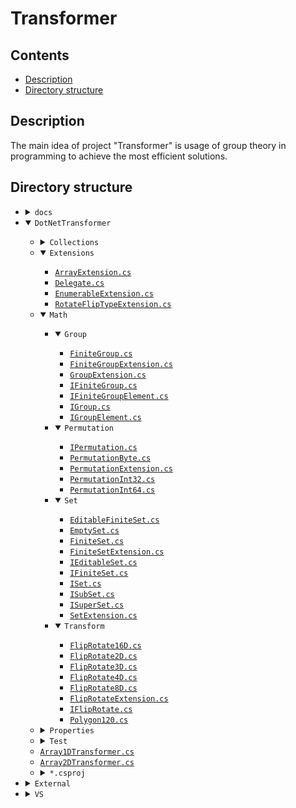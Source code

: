 # Transformer

<h2 id="contents">Contents</h2>

- [Description](#description)
- [Directory structure](#directory-structure)

<h2 id="description">Description</h2>

The main idea of project "Transformer" is
usage of group theory in programming
to achieve the most efficient solutions.

<h2 id="directory-structure">Directory structure</h2>

<ul>
	<li>
		<details>
			<summary><code>docs</code></summary>
			<ul>
				<li>
					<details open="open">
						<summary><code>svg</code></summary>
						<ul>
							<li>
								<details open="open">
									<summary><code>OctahedralGroup</code></summary>
									<ul>
										<li><a href="docs/svg/OctahedralGroup/CayleyGraph_2e_6af_4b_440x440.svg"><code>CayleyGraph_2e_6af_4b_440x440.svg</code></a></li>
										<li><a href="docs/svg/OctahedralGroup/CayleyGraph_3e_2f_3a_4b_440x440.svg"><code>CayleyGraph_3e_2f_3a_4b_440x440.svg</code></a></li>
									</ul>
								</details>
							</li>
							<li>
								<details open="open">
									<summary><code>TetrahedralGroup</code></summary>
									<ul>
										<li><a href="docs/svg/TetrahedralGroup/CayleyGraph_2e_3a_4b_440x440.svg"><code>CayleyGraph_2e_3a_4b_440x440.svg</code></a></li>
									</ul>
								</details>
							</li>
						</ul>
					</details>
				</li>
				<li>
					<details open="open">
						<summary><code>txt</code></summary>
						<ul>
							<li><a href="docs/txt/Tesseract_16_v1.txt"><code>Tesseract_16_v1.txt</code></a></li>
							<li><a href="docs/txt/hypercube-symmetries.md"><code>hypercube-symmetries.md</code></a></li>
						</ul>
					</details>
				</li>
			</ul>
		</details>
	</li>
	<li>
		<details open="open">
			<summary><code>DotNetTransformer</code></summary>
			<ul>
				<li>
					<details>
						<summary><code>Collections</code></summary>
						<ul>
							<li><a href="DotNetTransformer/Collections/EnumerableConverter.cs"><code>EnumerableConverter.cs</code></a></li>
						</ul>
					</details>
				</li>
				<li>
					<details open="open">
						<summary><code>Extensions</code></summary>
						<ul>
							<li><a href="DotNetTransformer/Extensions/ArrayExtension.cs"><code>ArrayExtension.cs</code></a></li>
							<li><a href="DotNetTransformer/Extensions/Delegate.cs"><code>Delegate.cs</code></a></li>
							<li><a href="DotNetTransformer/Extensions/EnumerableExtension.cs"><code>EnumerableExtension.cs</code></a></li>
							<li><a href="DotNetTransformer/Extensions/RotateFlipTypeExtension.cs"><code>RotateFlipTypeExtension.cs</code></a></li>
						</ul>
					</details>
				</li>
				<li>
					<details open="open">
						<summary><code>Math</code></summary>
						<ul>
							<li>
								<details open="open">
									<summary><code>Group</code></summary>
									<ul>
										<li><a href="DotNetTransformer/Math/Group/FiniteGroup.cs"><code>FiniteGroup.cs</code></a></li>
										<li><a href="DotNetTransformer/Math/Group/FiniteGroupExtension.cs"><code>FiniteGroupExtension.cs</code></a></li>
										<li><a href="DotNetTransformer/Math/Group/GroupExtension.cs"><code>GroupExtension.cs</code></a></li>
										<li><a href="DotNetTransformer/Math/Group/IFiniteGroup.cs"><code>IFiniteGroup.cs</code></a></li>
										<li><a href="DotNetTransformer/Math/Group/IFiniteGroupElement.cs"><code>IFiniteGroupElement.cs</code></a></li>
										<li><a href="DotNetTransformer/Math/Group/IGroup.cs"><code>IGroup.cs</code></a></li>
										<li><a href="DotNetTransformer/Math/Group/IGroupElement.cs"><code>IGroupElement.cs</code></a></li>
									</ul>
								</details>
							</li>
							<li>
								<details open="open">
									<summary><code>Permutation</code></summary>
									<ul>
										<li><a href="DotNetTransformer/Math/Permutation/IPermutation.cs"><code>IPermutation.cs</code></a></li>
										<li><a href="DotNetTransformer/Math/Permutation/PermutationByte.cs"><code>PermutationByte.cs</code></a></li>
										<li><a href="DotNetTransformer/Math/Permutation/PermutationExtension.cs"><code>PermutationExtension.cs</code></a></li>
										<li><a href="DotNetTransformer/Math/Permutation/PermutationInt32.cs"><code>PermutationInt32.cs</code></a></li>
										<li><a href="DotNetTransformer/Math/Permutation/PermutationInt64.cs"><code>PermutationInt64.cs</code></a></li>
									</ul>
								</details>
							</li>
							<li>
								<details open="open">
									<summary><code>Set</code></summary>
									<ul>
										<li><a href="DotNetTransformer/Math/Set/EditableFiniteSet.cs"><code>EditableFiniteSet.cs</code></a></li>
										<li><a href="DotNetTransformer/Math/Set/EmptySet.cs"><code>EmptySet.cs</code></a></li>
										<li><a href="DotNetTransformer/Math/Set/FiniteSet.cs"><code>FiniteSet.cs</code></a></li>
										<li><a href="DotNetTransformer/Math/Set/FiniteSetExtension.cs"><code>FiniteSetExtension.cs</code></a></li>
										<li><a href="DotNetTransformer/Math/Set/IEditableSet.cs"><code>IEditableSet.cs</code></a></li>
										<li><a href="DotNetTransformer/Math/Set/IFiniteSet.cs"><code>IFiniteSet.cs</code></a></li>
										<li><a href="DotNetTransformer/Math/Set/ISet.cs"><code>ISet.cs</code></a></li>
										<li><a href="DotNetTransformer/Math/Set/ISubSet.cs"><code>ISubSet.cs</code></a></li>
										<li><a href="DotNetTransformer/Math/Set/ISuperSet.cs"><code>ISuperSet.cs</code></a></li>
										<li><a href="DotNetTransformer/Math/Set/SetExtension.cs"><code>SetExtension.cs</code></a></li>
									</ul>
								</details>
							</li>
							<li>
								<details open="open">
									<summary><code>Transform</code></summary>
									<ul>
										<li><a href="DotNetTransformer/Math/Transform/FlipRotate16D.cs"><code>FlipRotate16D.cs</code></a></li>
										<li><a href="DotNetTransformer/Math/Transform/FlipRotate2D.cs"><code>FlipRotate2D.cs</code></a></li>
										<li><a href="DotNetTransformer/Math/Transform/FlipRotate3D.cs"><code>FlipRotate3D.cs</code></a></li>
										<li><a href="DotNetTransformer/Math/Transform/FlipRotate4D.cs"><code>FlipRotate4D.cs</code></a></li>
										<li><a href="DotNetTransformer/Math/Transform/FlipRotate8D.cs"><code>FlipRotate8D.cs</code></a></li>
										<li><a href="DotNetTransformer/Math/Transform/FlipRotateExtension.cs"><code>FlipRotateExtension.cs</code></a></li>
										<li><a href="DotNetTransformer/Math/Transform/IFlipRotate.cs"><code>IFlipRotate.cs</code></a></li>
										<li><a href="DotNetTransformer/Math/Transform/Polygon120.cs"><code>Polygon120.cs</code></a></li>
									</ul>
								</details>
							</li>
						</ul>
					</details>
				</li>
				<li>
					<details>
						<summary><code>Properties</code></summary>
						<ul>
							<li><a href="DotNetTransformer/Properties/AssemblyInfo.cs"><code>AssemblyInfo.cs</code></a></li>
						</ul>
					</details>
				</li>
				<li>
					<details>
						<summary><code>Test</code></summary>
						<ul>
							<li>
								<details>
									<summary><code>Properties</code></summary>
									<ul>
										<li><a href="DotNetTransformer/Test/Properties/AssemblyInfo.cs"><code>AssemblyInfo.cs</code></a></li>
									</ul>
								</details>
							</li>
							<li>
								<details>
									<summary><code>*.csproj</code></summary>
									<ul>
										<li><a href="DotNetTransformer/Test/Test_vs2008.csproj"><code>Test_vs2008.csproj</code></a></li>
										<li><a href="DotNetTransformer/Test/Test_vs2010.csproj"><code>Test_vs2010.csproj</code></a></li>
										<li><a href="DotNetTransformer/Test/Test_vs2012.csproj"><code>Test_vs2012.csproj</code></a></li>
										<li><a href="DotNetTransformer/Test/Test_vs2013.csproj"><code>Test_vs2013.csproj</code></a></li>
										<li><a href="DotNetTransformer/Test/Test_vs2015.csproj"><code>Test_vs2015.csproj</code></a></li>
										<li><a href="DotNetTransformer/Test/Test_vs2017.csproj"><code>Test_vs2017.csproj</code></a></li>
									</ul>
								</details>
							</li>
						</ul>
					</details>
				</li>
				<li><a href="DotNetTransformer/Array1DTransformer.cs"><code>Array1DTransformer.cs</code></a></li>
				<li><a href="DotNetTransformer/Array2DTransformer.cs"><code>Array2DTransformer.cs</code></a></li>
				<li>
					<details>
						<summary><code>*.csproj</code></summary>
						<ul>
							<li><a href="DotNetTransformer/DotNetTransformer_vs2008.csproj"><code>DotNetTransformer_vs2008.csproj</code></a></li>
							<li><a href="DotNetTransformer/DotNetTransformer_vs2010.csproj"><code>DotNetTransformer_vs2010.csproj</code></a></li>
							<li><a href="DotNetTransformer/DotNetTransformer_vs2012.csproj"><code>DotNetTransformer_vs2012.csproj</code></a></li>
							<li><a href="DotNetTransformer/DotNetTransformer_vs2013.csproj"><code>DotNetTransformer_vs2013.csproj</code></a></li>
							<li><a href="DotNetTransformer/DotNetTransformer_vs2015.csproj"><code>DotNetTransformer_vs2015.csproj</code></a></li>
							<li><a href="DotNetTransformer/DotNetTransformer_vs2017.csproj"><code>DotNetTransformer_vs2017.csproj</code></a></li>
						</ul>
					</details>
				</li>
			</ul>
		</details>
	</li>
	<li>
		<details>
			<summary><code>External</code></summary>
			<ul>
				<li>
					<details open="open">
						<summary><code>System.Core</code></summary>
						<ul>
							<li><a href="External/System.Core/ExtensionAttribute.cs"><code>ExtensionAttribute.cs</code></a></li>
						</ul>
					</details>
				</li>
			</ul>
		</details>
	</li>
	<li>
		<details>
			<summary><code>VS</code></summary>
			<ul>
				<li><a href="VS/Transformer_vs2008.sln"><code>Transformer_vs2008.sln</code></a></li>
				<li><a href="VS/Transformer_vs2010.sln"><code>Transformer_vs2010.sln</code></a></li>
				<li><a href="VS/Transformer_vs2012.sln"><code>Transformer_vs2012.sln</code></a></li>
				<li><a href="VS/Transformer_vs2013.sln"><code>Transformer_vs2013.sln</code></a></li>
				<li><a href="VS/Transformer_vs2015.sln"><code>Transformer_vs2015.sln</code></a></li>
				<li><a href="VS/Transformer_vs2017.sln"><code>Transformer_vs2017.sln</code></a></li>
			</ul>
		</details>
	</li>
</ul>
